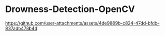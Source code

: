 # Drowness-Detection-OpenCV






https://github.com/user-attachments/assets/4de9889b-c824-47dd-bfdb-837adb478b4d


